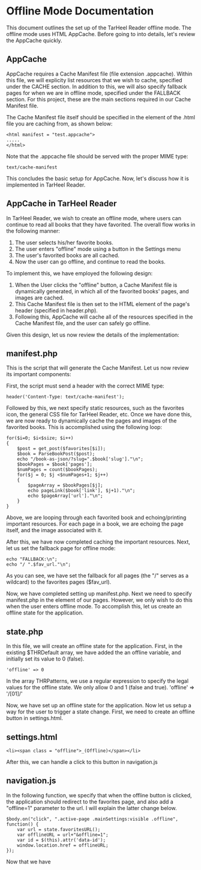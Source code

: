 Offline Mode Documentation
===========================

This document outlines the set up of the TarHeel Reader offline mode. The
offline mode uses HTML AppCache. Before going to into details, let's review
the AppCache quickly.

AppCache
----------------------------

AppCache requires a Cache Manifest file (file extension .appcache). Within
this file, we will explicity list resources that we wish to cache, specified 
under the CACHE section. In addition to this, we will also specify fallback
pages for when we are in offline mode, specified under the FALLBACK section. For
this project, these are the main sections required in our Cache Manifest file.

The Cache Manifest file itself should be specified in the <html> element of the
.html file you are caching from, as shown below:

    <html manifest = "test.appcache">
    .....
    </html>

Note that the .appcache file should be served with the proper MIME type:

    text/cache-manifest

This concludes the basic setup for AppCache. Now, let's discuss how it is
implemented in TarHeel Reader.

AppCache in TarHeel Reader
-------------------------------
In TarHeel Reader, we wish to create an offline mode, where users can continue
to read all books that they have favorited. The overall flow works in the following 
manner: 

1. The user selects his/her favorite books.
2. The user enters "offline" mode using a button in the Settings menu
3. The user's favorited books are all cached.
4. Now the user can go offline, and continue to read the books.

To implement this, we have employed the following design:

1. When the User clicks the "offline" button, a Cache Manifest file is dynamically generated, in which all of the favorited books' pages, and images are cached.
2. This Cache Manifest file is then set to the HTML element of the page's header (specified in header.php).
3. Following this, AppCache will cache all of the resources specified in the Cache Manifest file, and the user can safely go offline.

Given this design, let us now review the details of the implementation:

manifest.php
-------------------------------
This is the script that will generate the Cache Manifest. Let us now review its important components:

First, the script must send a header with the correct MIME type:

    header('Content-Type: text/cache-manifest');

Followed by this, we next specify static resources, such as the favorites icon, the general CSS file
for TarHeel Reader, etc. Once we have done this, we are now ready to dynamically cache the pages and images
of the favorited books.  This is accomplished using the following loop:

    for($i=0; $i<$size; $i++)
    {
        $post = get_post($favorites[$i]);
    	$book = ParseBookPost($post);
    	echo "/book-as-json/?slug=".$book['slug']."\n";
    	$bookPages = $book['pages'];
    	$numPages = count($bookPages);
    	for($j = 0; $j <$numPages+1; $j++)
        {
    		$pageArray = $bookPages[$j];
    		echo pageLink($book['link'], $j+1)."\n";
    		echo $pageArray['url']."\n";
    	}
    }

Above, we are looping through each favorited book and echoing/printing important resources. For each page in a book, 
we are echoing the page itself, and the image associated with it.

After this, we have now completed caching the important resources. Next, let us set the fallback page for offline 
mode:

    echo "FALLBACK:\n";
    echo "/ ".$fav_url."\n";

As you can see, we have set the fallback for all pages (the "/" serves as a wildcard) to the favorites pages ($fav_url). 

Now, we have completed setting up manifest.php. Next we need to specify manifest.php in the <html> element of our pages.
However, we only wish to do this when the user enters offline mode. To accomplish this, let us create an offline state 
for the application. 

state.php
-------------------------------
In this file, we will create an offline state for the application. First, in the existing $THRDefault array, we have
added the an offline variable, and initially set its value to 0 (false).

    'offline' => 0

In the array THRPatterns, we use a regular expression to specify the legal values for the offline state. We only allow
0 and 1 (false and true).
    'offline' => '/[01]/'

Now, we have set up an offline state for the application. Now let us setup a way for the user to trigger a state change.
First, we need to create an offline button in settings.html.


settings.html
-------------------------------
    <li><span class = "offline">_(Offline)</span></li>

After this, we can handle a click to this button in navigation.js

navigation.js
-------------------------------
In the following function, we specify that when the offline button is clicked, the application should redirect
to the favorites page, and also add a "offline=1" parameter to the url. I will explain the latter change below.

    $body.on("click", ".active-page .mainSettings:visible .offline", function() {
    	var url = state.favoritesURL();
    	var offlineURL = url+"&offline=1";
        var id = $(this).attr('data-id');
        window.location.href = offlineURL;
    });

Now that we have


